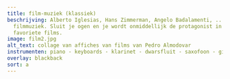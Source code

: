 ```yaml
---
title: film-muziek (klassiek)
beschrijving: Alberto Iglesias, Hans Zimmerman, Angelo Badalamenti, ... Hedendaagse
  filmmuziek. Sluit je ogen en je wordt onmiddellijk de protagonist in één van je
  favoriete films.
image: film2.jpg
alt_text: collage van affiches van films van Pedro Almodovar
instrumenten: piano - keyboards - klarinet - dwarsfluit - saxofoon - gitaar
overlay: blackback
sort: a
---
```


